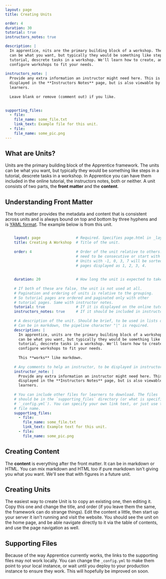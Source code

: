 ```yaml
---
layout: page
title: Creating Units

order: 4
duration: 30
tutorial: true
instructors_notes: true

description: |
  In apprentice, nits are the primary building block of a workshop. The units
  can be what you want, but typically they would be something like steps in a 
  tutorial, descrete tasks in a workshop. We'll learn how to create, and 
  configure workshops to fit your needs.
  
instructors_note: |
  Provide any extra information an instructor might need here. This is 
  displayed in the **Instructors Notes** page, but is also viewable by 
  learners. 
  
  Leave blank or remove (comment out) if you like.

    
supporting_files:
  - file:
    file_name: some_file.txt
    link_text: Example file for this unit.
  - file: 
    file_name: some_pic.png
---
```


## What are Units?

Units are the primary building block of the Apprentice framework. The units
can be what you want, but typically they would be something like steps in a 
tutorial, descrete tasks in a workshop. In Apprentice you can have them 
included in the online tutorial, the instructors notes, both or neither.
A unit consists of two parts, the **front matter** and the **content**.

## Understanding Front Matter


 The front matter provides the metadata and content that is consistent across 
units and is always bound on top and bottom by three hyphens and is [YAML 
format](https://docs.ansible.com/ansible/latest/reference_appendices/YAMLSyntax.html).
The example below is from this unit.

```yml

    layout: page                # Required. Specifies page.html in _layouts
    title: Creating A Workshop  # Title of the unit. 
    
    order: 4                    # Order of the unit relative to others. Doesn't
                                # need to be consecutive or start with zero
                                # Units with -1, 0, 3, 7 will be sorted and
                                # pages displayed as 1, 2, 3, 4.
                              
    
    duration: 20                # How long the unit is expected to take. 
                          
    # If both of these are false, the unit is not used at all. 
    # Pagination and ordering of units is relative to the grouping.
    # So tutorial pages are ordered and paginated only with other 
    # tutorial pages. Same with instructor notes.
    tutorial: true              # If it is displayed on the online tutorial
    instructors_notes: true     # If it should be included in instructors notes
    
    # A description of the unit. Should be brief, to be used in lists of units.
    # Can be in markdown, the pipeline character "|" is required.
    description: |
      In apprentice, units are the primary building block of a workshop. The units
      can be what you want, but typically they would be something like steps in a 
      tutorial, descrete tasks in a workshop. We'll learn how to create, and 
      configure workshops to fit your needs.
      
      This **works** like markdown. 
      
    # Any comments to help an instructor, to be displayed in instructors notes.
    instructor_note: |
      Provide any extra information an instructor might need here. This is 
      displayed in the **Instructors Notes** page, but is also viewable by 
      learners.
      
    # You can include other files for learners to download. The files
    # should be in the `supporting_files` directory (or what is specified in
    # `_config.yml`). You can specify your own link text, or just use the 
    # file name.
    supporting_files:
      - file:
        file_name: some_file.txt
        link_text: Example text for this unit.
      - file:
        file_name: some_pic.png
```

## Creating Content

The **content** is everything after the front matter. It can be in markdown
or HTML. You can mix markdown and HTML too if pure markdown isn't giving
you what you want. We'll see that with figures in a future unit.

## Creating Units

The easiest way to create Unit is to copy an existing one, then editing it.
Copy this one and change the title, and order (if you leave them the same,
the framework can do strange things). Edit the content a little, then 
start up your server it isn't running and visit the website. You should see
the unit on the home page, and be able navigate directly to it via the table of
contents, and use the page navigation as well.

## Supporting Files

Because of the way Apprentice currently works, the links to the supporting 
files may not work locally. You can change the `_config.yml` to make them
point to your local instance, or wait until you deploy to your production 
instance to ensure they work. This will hopefully be improved on soon.





